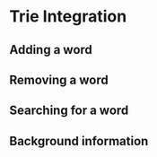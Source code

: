 # Trie Integration 


## Adding a word 


## Removing a word 


## Searching for a word 


## Background information 





